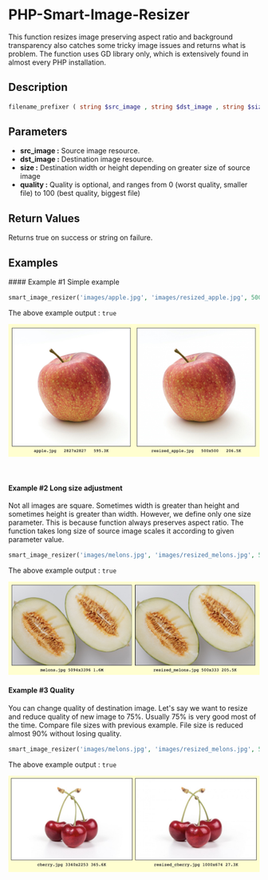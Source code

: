 # PHP-Smart-Image-Resizer

This function resizes image preserving aspect ratio and background transparency also catches some tricky image issues and returns what is problem.
The function uses GD library only, which is extensively found in almost every PHP installation.

## Description
```php
filename_prefixer ( string $src_image , string $dst_image , string $size , $quality = 100 ) true : string
```

## Parameters
- **src_image :** Source image resource.
- **dst_image :** Destination image resource.
- **size :** Destination width or height depending on greater size of source image
- **quality :** Quality is optional, and ranges from 0 (worst quality, smaller file) to 100 (best quality, biggest file)

## Return Values
Returns true on success or string on failure.


## Examples

#### Example #1 Simple example

```php
smart_image_resizer('images/apple.jpg', 'images/resized_apple.jpg', 500);
```

The above example output : `true`

![Example-1](https://raw.githubusercontent.com/erman999/PHP-Smart-Image-Resizer/master/examples/example1.jpg)

<br/>


#### Example #2 Long size adjustment

Not all images are square. Sometimes width is greater than height and sometimes height is greater than width. However, we define only one size parameter. This is because function always preserves aspect ratio. The function takes long size of source image scales it according to given parameter value.

```php
smart_image_resizer('images/melons.jpg', 'images/resized_melons.jpg', 500);
```

The above example output : `true`

![Example-2](https://raw.githubusercontent.com/erman999/PHP-Smart-Image-Resizer/master/examples/example2.jpg)


#### Example #3 Quality

You can change quality of destination image. Let's say we want to resize and reduce quality of new image to 75%. Usually 75% is very good most of the time. Compare file sizes with previous example. File size is reduced almost 90% without losing quality.

```php
smart_image_resizer('images/melons.jpg', 'images/resized_melons.jpg', 500, 75);
```

The above example output : `true`

![Example-3](https://raw.githubusercontent.com/erman999/PHP-Smart-Image-Resizer/master/examples/example3.jpg)
